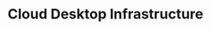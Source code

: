---
title: Cloud Desktop Infrastructure
slug: cloud-desktop-infrastructure
excerpt: Tutustu Cloud Desktop Infrastructure -tuotteeseen liittyviin ohjeisiimme
---